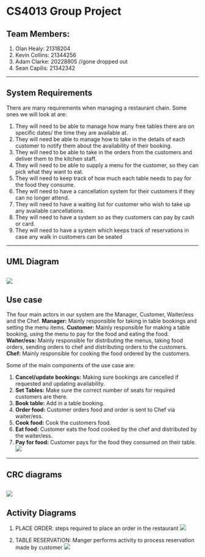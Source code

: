 # CS4013 Group Project
## Team Members:
1. Olan Healy:    21318204
2. Kevin Collins: 21344256
3. Adam Clarke:   20228805 //gone dropped out
4. Sean Capilis:  21342342


----------------------------------------------
## System Requirements
There are many requirements when managing a restaurant chain. Some ones we will look at are:
1. They will need to be able to manage how many free tables there are on specific dates/ the time they are available at.
2. They will need be able to manage how to take in the details of each customer to notify them about the availability of their booking.
3. They will need to be able to take in the orders from the customers and deliver them to the kitchen staff.
4. They will need to be able to supply a menu for the customer, so they can pick what they want to eat.
5. They will need to keep track of how much each table needs to pay for the food they consume.
6. They will need to have a cancellation system for their customers if they can no longer attend.
7. They will need to have a waiting list for customer who wish to take up any available cancellations.
8. They will need to have a system so as they customers can pay by cash or card.
9. They will need to have a system which keeps track of reservations in case any walk in customers can be seated
------------------------------------------------
## UML Diagram
![](images/UML_Diagram1stDraft.drawio.png)
------------------------------------------------
## Use case 

The four main actors in our system are the Manager, Customer, Waiter/ess and the Chef.
__Manager:__ Mainly responsible for taking in table bookings and setting the menu items.
__Customer:__ Mainly responsible for making a table booking, using the menu to pay for the food and eating the food.
__Waiter/ess:__ Mainly responsible for distributing the menus, taking food orders, sending orders to chef and distributing
orders to the customers.
__Chef:__ Mainly responsible for cooking the food ordered by the customers.

 Some of the main components of the use case are:
1. __Cancel/update bookings:__ Making sure bookings are cancelled if requested and updating availability. 
2. __Set Tables:__ Make sure the correct number of seats for required customers are there.
3. __Book table:__ Add in a table booking.
4. __Order food:__ Customer orders food and order is sent to Chef via waiter/ess.
5. __Cook food:__ Cook the customers food. 
6. __Eat food:__ Customer eats the food cooked by the chef and distributed by the waiter/ess.
7. __Pay for food:__ Customer pays for the food they consumed on their table.
![](images/UseCase_.png)
------------------------------------------------
## CRC diagrams

![](images/CRC_cards.png)
------------------------------------------------
## Activity Diagrams
1. PLACE ORDER: steps required to place an order in the restaurant
   ![](images/OrderActivityDiagram_.drawio.png)


2. TABLE RESERVATION: Manger performs activity to process reservation made by customer
   ![](images/reservationActivityDiagram.drawio.png)
